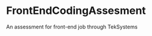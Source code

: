FrontEndCodingAssesment
=======================

An assessment for front-end job through TekSystems

